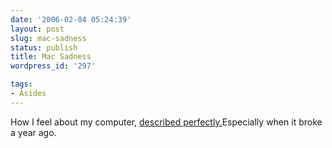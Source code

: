 ```yaml
---
date: '2006-02-04 05:24:39'
layout: post
slug: mac-sadness
status: publish
title: Mac Sadness
wordpress_id: '297'

tags:
- Asides
---
```


How I feel about my computer, [described perfectly.](http://openbrackets.com/article/729/mac-the-strife)Especially when it broke a year ago.
